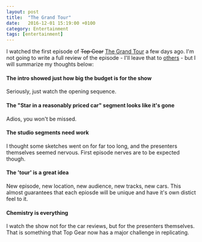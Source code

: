 ```yaml
---
layout: post
title:  "The Grand Tour"
date:   2016-12-01 15:19:00 +0100
category: Entertainment
tags: [entertainment]
---
```


I watched the first episode of ~~Top Gear~~ [The Grand Tour][gt] a few days ago. I'm not going to write a full review of the episode - I'll leave that to [others][caseytour] - but I will summarize my thoughts below:

#### The intro showed just how big the budget is for the show
Seriously, just watch the opening sequence.

#### The "Star in a reasonably priced car" segment looks like it's gone
Adios, you won't be missed.

#### The studio segments need work
I thought some sketches went on for far too long, and the presenters themselves seemed nervous. First episode nerves are to be expected though.

#### The 'tour' is a great idea
New episode, new location, new audience, new tracks, new cars. This almost guarantees that each epiosde will be unique and have it's own distict feel to it.

#### Chemistry is everything
I watch the show not for the car reviews, but for the presenters themselves. That is something that Top Gear now has a major challenge in replicating.

[gt]:http://www.imdb.com/title/tt5712554/
[caseytour]:https://www.caseyliss.com/2016/11/20/the-holy-trinity

